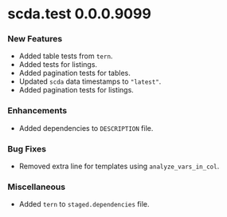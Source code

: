 # scda.test 0.0.0.9099

### New Features
* Added table tests from `tern`.
* Added tests for listings.
* Added pagination tests for tables.
* Updated `scda` data timestamps to `"latest"`.
* Added pagination tests for listings.

### Enhancements
* Added dependencies to `DESCRIPTION` file.

### Bug Fixes
* Removed extra line for templates using `analyze_vars_in_col`.

### Miscellaneous
* Added `tern` to `staged.dependencies` file.
